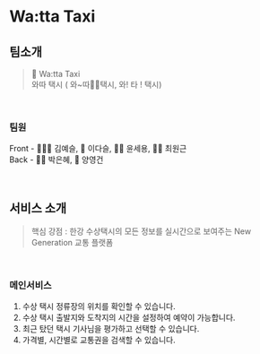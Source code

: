 # Wa:tta Taxi

## 팀소개

> 🚤 Wa:tta Taxi  
> 와따 택시 ( 와~따👍🏻택시, 와! 타 ! 택시)

<br>

### 팀원

Front - 🧚🏻‍♀️ 김예슬, 🐬 이다슬, 🧔🏻 윤세용, 🙋🏻 최원근  
Back - 💃🏻 박은혜, 🐑 양영건

<br>

## 서비스 소개

> 핵심 강점 : 한강 수상택시의 모든 정보를 실시간으로 보여주는 New Generation 교통 플랫폼

<br>

### 메인서비스

1. 수상 택시 정류장의 위치를 확인할 수 있습니다.
2. 수상 택시 출발지와 도착지의 시간을 설정하여 예약이 가능합니다.
3. 최근 탔던 택시 기사님을 평가하고 선택할 수 있습니다.
4. 가격별, 시간별로 교통권을 검색할 수 있습니다.
